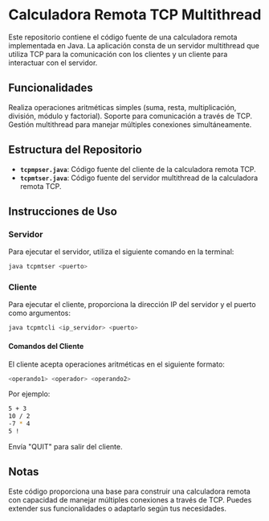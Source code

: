 # Calculadora Remota TCP Multithread

Este repositorio contiene el código fuente de una calculadora remota implementada en Java. La aplicación consta de un servidor multithread que utiliza TCP para la comunicación con los clientes y un cliente para interactuar con el servidor.

## Funcionalidades
Realiza operaciones aritméticas simples (suma, resta, multiplicación, división, módulo y factorial).
Soporte para comunicación a través de TCP.
Gestión multithread para manejar múltiples conexiones simultáneamente.

## Estructura del Repositorio

- **`tcpmpser.java`**: Código fuente del cliente de la calculadora remota TCP.
- **`tcpmtser.java`**: Código fuente del servidor multithread de la calculadora remota TCP.

## Instrucciones de Uso

### Servidor

Para ejecutar el servidor, utiliza el siguiente comando en la terminal:

```bash
java tcpmtser <puerto>
```

### Cliente

Para ejecutar el cliente, proporciona la dirección IP del servidor y el puerto como argumentos:

```bash
java tcpmtcli <ip_servidor> <puerto>
```
#### Comandos del Cliente

El cliente acepta operaciones aritméticas en el siguiente formato:

```bash
<operando1> <operador> <operando2>
```
Por ejemplo:

```bash
5 + 3
10 / 2
-7 * 4
5 !
```

Envía "QUIT" para salir del cliente.

## Notas
Este código proporciona una base para construir una calculadora remota con capacidad de manejar múltiples conexiones a través de TCP.
Puedes extender sus funcionalidades o adaptarlo según tus necesidades.
